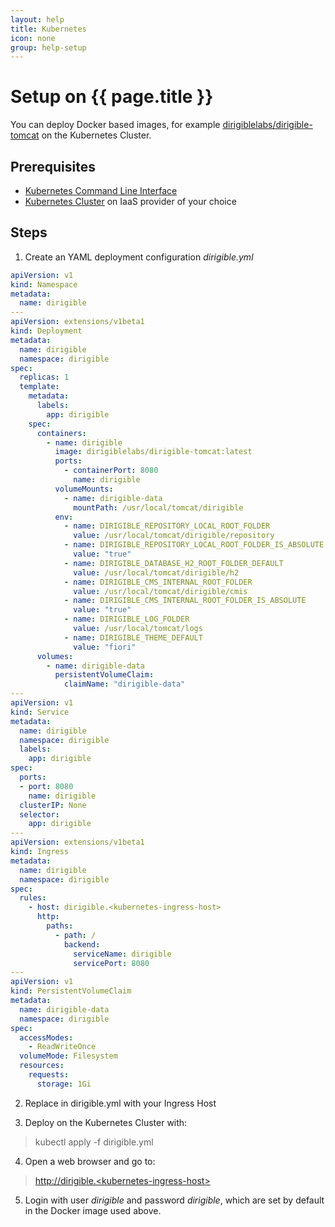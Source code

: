 ```yaml
---
layout: help
title: Kubernetes
icon: none
group: help-setup
---
```


Setup on {{ page.title }}
===


You can deploy Docker based images, for example [dirigiblelabs/dirigible-tomcat](https://hub.docker.com/r/dirigiblelabs/dirigible-tomcat/) on the Kubernetes Cluster.

Prerequisites
---

- [Kubernetes Command Line Interface](https://kubernetes.io/docs/tasks/tools/install-kubectl/)
- [Kubernetes Cluster](https://kubernetes.io/docs/setup/pick-right-solution/) on IaaS provider of your choice

Steps
---

1. Create an YAML deployment configuration *dirigible.yml*

  ```yaml
  apiVersion: v1
  kind: Namespace
  metadata:
    name: dirigible
  ---
  apiVersion: extensions/v1beta1
  kind: Deployment
  metadata:
    name: dirigible
    namespace: dirigible
  spec:
    replicas: 1
    template:
      metadata:
        labels:
          app: dirigible
      spec:
        containers:
          - name: dirigible
            image: dirigiblelabs/dirigible-tomcat:latest
            ports:
              - containerPort: 8080
                name: dirigible
            volumeMounts:
              - name: dirigible-data
                mountPath: /usr/local/tomcat/dirigible
            env:
              - name: DIRIGIBLE_REPOSITORY_LOCAL_ROOT_FOLDER
                value: /usr/local/tomcat/dirigible/repository
              - name: DIRIGIBLE_REPOSITORY_LOCAL_ROOT_FOLDER_IS_ABSOLUTE
                value: "true"
              - name: DIRIGIBLE_DATABASE_H2_ROOT_FOLDER_DEFAULT
                value: /usr/local/tomcat/dirigible/h2
              - name: DIRIGIBLE_CMS_INTERNAL_ROOT_FOLDER
                value: /usr/local/tomcat/dirigible/cmis
              - name: DIRIGIBLE_CMS_INTERNAL_ROOT_FOLDER_IS_ABSOLUTE
                value: "true"
              - name: DIRIGIBLE_LOG_FOLDER
                value: /usr/local/tomcat/logs
              - name: DIRIGIBLE_THEME_DEFAULT
                value: "fiori"
        volumes:
          - name: dirigible-data
            persistentVolumeClaim:
              claimName: "dirigible-data"
  ---
  apiVersion: v1
  kind: Service
  metadata:
    name: dirigible
    namespace: dirigible
    labels:
      app: dirigible
  spec:
    ports:
    - port: 8080
      name: dirigible
    clusterIP: None
    selector:
      app: dirigible
  ---
  apiVersion: extensions/v1beta1
  kind: Ingress
  metadata:
    name: dirigible
    namespace: dirigible
  spec:
    rules:
      - host: dirigible.<kubernetes-ingress-host>
        http:
          paths:
            - path: /
              backend:
                serviceName: dirigible
                servicePort: 8080
  ---
  apiVersion: v1
  kind: PersistentVolumeClaim
  metadata:
    name: dirigible-data
    namespace: dirigible
  spec:
    accessModes:
      - ReadWriteOnce
    volumeMode: Filesystem
    resources:
      requests:
        storage: 1Gi
  ```
2. Replace <kubernetes-ingress-host> in dirigible.yml with your Ingress Host

3. Deploy on the Kubernetes Cluster with:

  > kubectl apply -f dirigible.yml

4. Open a web browser and go to:

  > [http://dirigible.<kubernetes-ingress-host<kubernetes-ingress-host>>](http://dirigible.<kubernetes-ingress-host<kubernetes-ingress-host>>)

5. Login with user *dirigible* and password *dirigible*, which are set by default in the Docker image used above.
